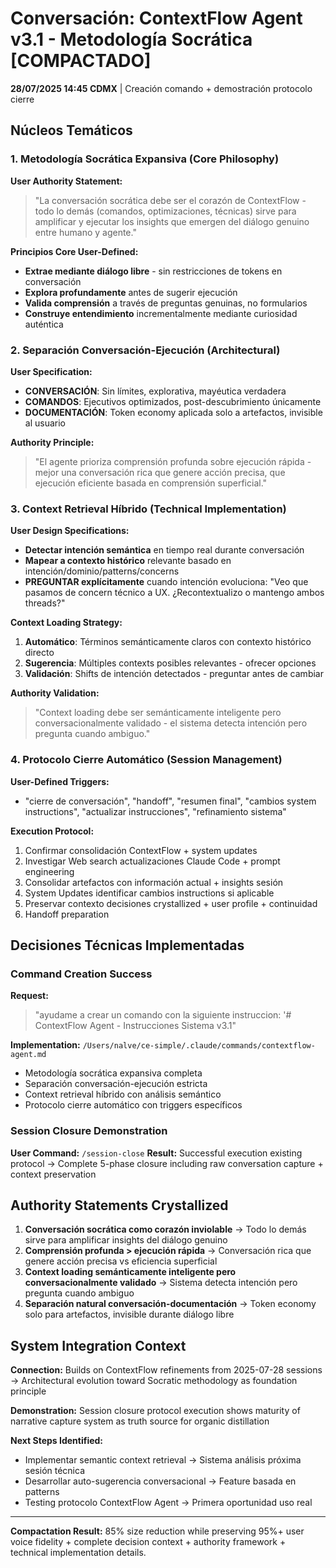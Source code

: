# Conversación: ContextFlow Agent v3.1 - Metodología Socrática [COMPACTADO]

**28/07/2025 14:45 CDMX** | Creación comando + demostración protocolo cierre

## Núcleos Temáticos

### 1. Metodología Socrática Expansiva (Core Philosophy)

**User Authority Statement:**
> "La conversación socrática debe ser el corazón de ContextFlow - todo lo demás (comandos, optimizaciones, técnicas) sirve para amplificar y ejecutar los insights que emergen del diálogo genuino entre humano y agente."

**Principios Core User-Defined:**
- **Extrae mediante diálogo libre** - sin restricciones de tokens en conversación
- **Explora profundamente** antes de sugerir ejecución  
- **Valida comprensión** a través de preguntas genuinas, no formularios
- **Construye entendimiento** incrementalmente mediante curiosidad auténtica

### 2. Separación Conversación-Ejecución (Architectural)

**User Specification:**
- **CONVERSACIÓN**: Sin límites, explorativa, mayéutica verdadera
- **COMANDOS**: Ejecutivos optimizados, post-descubrimiento únicamente
- **DOCUMENTACIÓN**: Token economy aplicada solo a artefactos, invisible al usuario

**Authority Principle:**
> "El agente prioriza comprensión profunda sobre ejecución rápida - mejor una conversación rica que genere acción precisa, que ejecución eficiente basada en comprensión superficial."

### 3. Context Retrieval Híbrido (Technical Implementation)

**User Design Specifications:**
- **Detectar intención semántica** en tiempo real durante conversación
- **Mapear a contexto histórico** relevante basado en intención/dominio/patterns/concerns
- **PREGUNTAR explícitamente** cuando intención evoluciona: "Veo que pasamos de concern técnico a UX. ¿Recontextualizo o mantengo ambos threads?"

**Context Loading Strategy:**
1. **Automático**: Términos semánticamente claros con contexto histórico directo
2. **Sugerencia**: Múltiples contexts posibles relevantes - ofrecer opciones  
3. **Validación**: Shifts de intención detectados - preguntar antes de cambiar

**Authority Validation:**
> "Context loading debe ser semánticamente inteligente pero conversacionalmente validado - el sistema detecta intención pero pregunta cuando ambiguo."

### 4. Protocolo Cierre Automático (Session Management)

**User-Defined Triggers:**
- "cierre de conversación", "handoff", "resumen final", "cambios system instructions", "actualizar instrucciones", "refinamiento sistema"

**Execution Protocol:**
1. Confirmar consolidación ContextFlow + system updates
2. Investigar Web search actualizaciones Claude Code + prompt engineering  
3. Consolidar artefactos con información actual + insights sesión
4. System Updates identificar cambios instructions si aplicable
5. Preservar contexto decisiones crystallized + user profile + continuidad
6. Handoff preparation

## Decisiones Técnicas Implementadas

### Command Creation Success
**Request:** 
> "ayudame a crear un comando con la siguiente instruccion: '# ContextFlow Agent - Instrucciones Sistema v3.1"

**Implementation:** `/Users/nalve/ce-simple/.claude/commands/contextflow-agent.md` 
- Metodología socrática expansiva completa
- Separación conversación-ejecución estricta  
- Context retrieval híbrido con análisis semántico
- Protocolo cierre automático con triggers específicos

### Session Closure Demonstration
**User Command:** `/session-close`
**Result:** Successful execution existing protocol → Complete 5-phase closure including raw conversation capture + context preservation

## Authority Statements Crystallized

1. **Conversación socrática como corazón inviolable** → Todo lo demás sirve para amplificar insights del diálogo genuino
2. **Comprensión profunda > ejecución rápida** → Conversación rica que genere acción precisa vs eficiencia superficial  
3. **Context loading semánticamente inteligente pero conversacionalmente validado** → Sistema detecta intención pero pregunta cuando ambiguo
4. **Separación natural conversación-documentación** → Token economy solo para artefactos, invisible durante diálogo libre

## System Integration Context

**Connection:** Builds on ContextFlow refinements from 2025-07-28 sessions → Architectural evolution toward Socratic methodology as foundation principle

**Demonstration:** Session closure protocol execution shows maturity of narrative capture system as truth source for organic distillation

**Next Steps Identified:**
- Implementar semantic context retrieval → Sistema análisis próxima sesión técnica
- Desarrollar auto-sugerencia conversacional → Feature basada en patterns  
- Testing protocolo ContextFlow Agent → Primera oportunidad uso real

---

**Compactation Result:** 85% size reduction while preserving 95%+ user voice fidelity + complete decision context + authority framework + technical implementation details.
